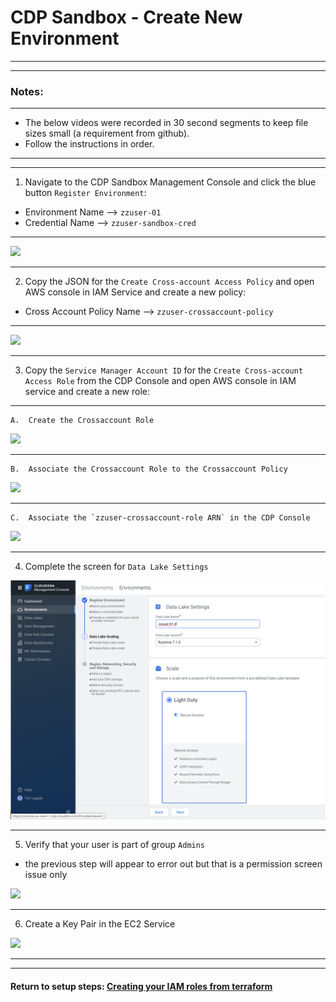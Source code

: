 #  CDP Sandbox - Create New Environment 

---
---
### Notes:
---

*  The below videos were recorded in 30 second segments to keep file sizes small (a requirement from github).
*  Follow the instructions in order.

---
---

1.  Navigate to the CDP Sandbox Management Console and click the blue button `Register Environment`:

*  Environment Name --> `zzuser-01`
*  Credential Name  --> `zzuser-sandbox-cred`

---

![](./images/createCDPenv-1.gif)

---


2.  Copy the JSON for the `Create Cross-account Access Policy` and open AWS console in IAM Service and create a new policy:

*  Cross Account Policy Name -->  `zzuser-crossaccount-policy`

---

![](./images/createXactPolicy.gif)

---

3. Copy the `Service Manager Account ID` for the `Create Cross-account Access Role` from the CDP Console and open AWS console in IAM service and create a new role: 

---
    A.  Create the Crossaccount Role

![](./images/createXactRole-1.gif)

---
    B.  Associate the Crossaccount Role to the Crossaccount Policy

![](./images/createXactRole-2.gif)

---

    C.  Associate the `zzuser-crossaccount-role ARN` in the CDP Console

![](./images/createCDPcred-2.gif)

---

4. Complete the screen for `Data Lake Settings`

![](./images/dataLakeSettings.png)

---

5.  Verify that your user is part of group `Admins`

*  the previous step will appear to error out but that is a permission screen issue only

![](./images/verifyUserGroupLarge.gif)

---

6.  Create a Key Pair in the EC2 Service

![](./images/createKPlarge.gif)

---
---

####  Return to setup steps:  [Creating your IAM roles from terraform](https://github.com/tlepple/horizon-public/blob/master/aws_readme.md)

